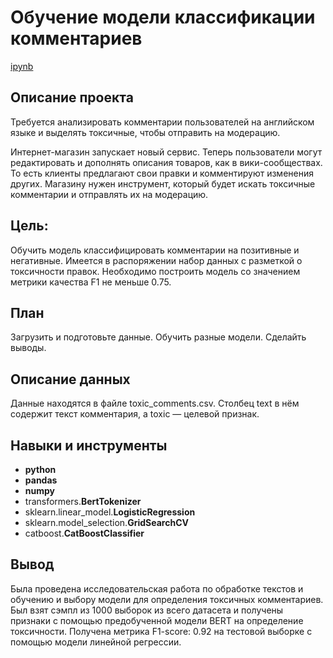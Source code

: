 # Обучение модели классификации комментариев

[ipynb](https://github.com/KseniaKar/Portfolio/blob/main/bert/bert.ipynb)

## Описание проекта

Требуется анализировать комментарии пользователей на английском языке и выделять токсичные, чтобы отправить на модерацию.

Интернет-магазин запускает новый сервис. Теперь пользователи могут редактировать и дополнять описания товаров, как в вики-сообществах. То есть клиенты предлагают свои правки и комментируют изменения других. Магазину нужен инструмент, который будет искать токсичные комментарии и отправлять их на модерацию.

## Цель: 
Обучить модель классифицировать комментарии на позитивные и негативные. Имеется в распоряжении набор данных с разметкой о токсичности правок. Необходимо построить модель со значением метрики качества F1 не меньше 0.75.

## План

Загрузить и подготовьте данные.
Обучить разные модели.
Сделайть выводы.

## Описание данных

Данные находятся в файле toxic_comments.csv. Столбец text в нём содержит текст комментария, а toxic — целевой признак.



## Навыки и инструменты

- **python**
- **pandas**
- **numpy**
- transformers.**BertTokenizer**
- sklearn.linear_model.**LogisticRegression**
- sklearn.model_selection.**GridSearchCV**
- catboost.**CatBoostClassifier**



## Вывод

Была проведена исследовательская работа по обработке текстов и обучению и выбору модели для определения токсичных комментариев. Был взят сэмпл из 1000 выборок из всего датасета и получены признаки с помощью предобученной модели BERT на определение токсичности. Получена метрика F1-score: 0.92 на тестовой выборке с помощью модели линейной регрессии.
